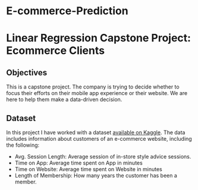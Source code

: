 # E-commerce-Prediction
# Linear Regression Capstone Project: Ecommerce Clients

## Objectives
This is a capstone project. The company is trying to decide whether to focus their efforts on their mobile app experience or their website. We are here to help them make a data-driven decision.

## Dataset
In this project I have worked with a dataset [available on Kaggle](https://www.kaggle.com/iyadavvaibhav/ecommerce-customer-device-usage). The data includes information about customers of an e-commerce website, including the following:
- Avg. Session Length: Average session of in-store style advice sessions.
- Time on App: Average time spent on App in minutes
- Time on Website: Average time spent on Website in minutes
- Length of Membership: How many years the customer has been a member.
